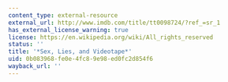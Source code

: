 ```yaml
---
content_type: external-resource
external_url: http://www.imdb.com/title/tt0098724/?ref_=sr_1
has_external_license_warning: true
license: https://en.wikipedia.org/wiki/All_rights_reserved
status: ''
title: '*Sex, Lies, and Videotape*'
uid: 0b083968-fe0e-4fc8-9e98-ed0fc2d854f6
wayback_url: ''
---
```

